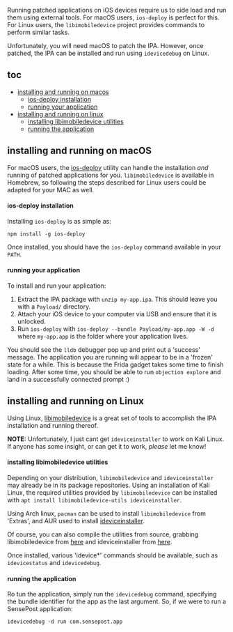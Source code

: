 Running patched applications on iOS devices require us to side load and run them using external tools. For macOS users, `ios-deploy` is perfect for this. For Linux users, the `libimobiledevice` project provides commands to perform similar tasks.

Unfortunately, you will need macOS to patch the IPA. However, once patched, the IPA can be installed and run using `idevicedebug` on Linux.

## toc
* [installing and running on macos](#installing-and-running-on-macos)
    * [ios-deploy installation](#ios-deploy-installation)
    * [running your application](#running-your-application)
* [installing and running on linux](#installing-and-running-on-linux)
    * [installing libimobiledevice utilities](#installing-libimobiledevice-utilities)
    * [running the application](#running-the-application)

## installing and running on macOS
For macOS users, the [ios-deploy](https://github.com/phonegap/ios-deploy) utility can handle the installation _and_ running of patched applications for you. `libimobiledevice` is available in Homebrew, so following the steps described for Linux users could be adapted for your MAC as well.

#### ios-deploy installation
Installing `ios-deploy` is as simple as:

```
npm install -g ios-deploy
```

Once installed, you should have the `ios-deploy` command available in your `PATH`.

#### running your application
To install and run your application:

1. Extract the IPA package with `unzip my-app.ipa`. This should leave you with a `Payload/` directory.
2. Attach your iOS device to your computer via USB and ensure that it is unlocked.
3. Run `ios-deploy` with `ios-deploy --bundle Payload/my-app.app -W -d` where `my-app.app` is the folder where your application lives.

You should see the `lldb` debugger pop up and print out a 'success' message. The application you are running will appear to be in a 'frozen' state for a while. This is because the Frida gadget takes some time to finish loading. After some time, you should be able to run `objection explore` and land in a successfully connected prompt :)

## installing and running on Linux
Using Linux, [libimobiledevice](http://www.libimobiledevice.org/) is a great set of tools to accomplish the IPA installation and running thereof.

**NOTE:** Unfortunately, I just cant get `ideviceinstaller` to work on Kali Linux. If anyone has some insight, or can get it to work, _please_ let me know!

#### installing libimobiledevice utilities
Depending on your distribution, `libimobiledevice` and `ideviceinstaller` may already be in its package repositories. Using an installation of Kali Linux, the required utilities provided by `libimobiledevice` can be installed with `apt install libimobiledevice-utils ideviceinstaller`.

Using Arch linux, `pacman` can be used to install `libimobiledevice` from 'Extras', and AUR used to install [ideviceinstaller](https://aur.archlinux.org/packages/ideviceinstaller-git/).

Of course, you can also compile the utilities from source, grabbing libimobiledevice from [here](https://github.com/libimobiledevice/libimobiledevice) and ideviceinstaller from [here](https://github.com/libimobiledevice/ideviceinstaller).
 
Once installed, various 'idevice*' commands should be available, such as `idevicestatus` and `idevicedebug`.

#### running the application
Ro tun the application, simply run the `idevicedebug` command, specifying the bundle identifier for the app as the last argument. So, if we were to run a SensePost application:

```
idevicedebug -d run com.sensepost.app
```